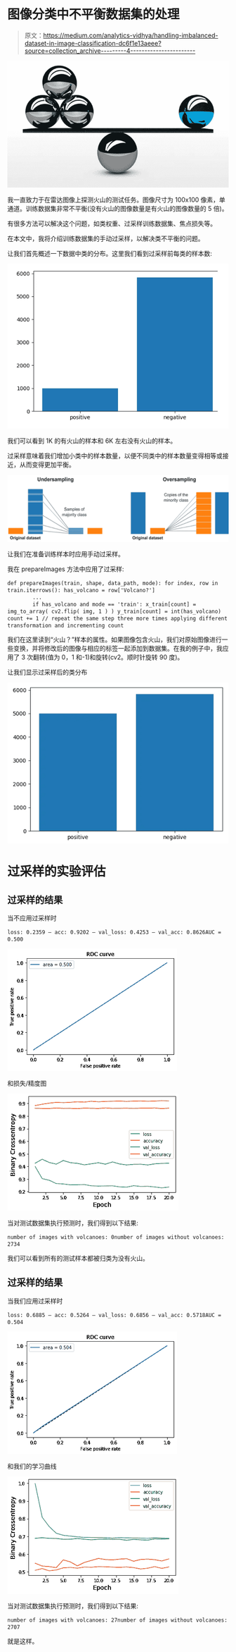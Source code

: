 # 图像分类中不平衡数据集的处理

> 原文：<https://medium.com/analytics-vidhya/handling-imbalanced-dataset-in-image-classification-dc6f1e13aeee?source=collection_archive---------4----------------------->

![](img/dc71f2c6dc1f336edcc270666b0ea52d.png)

我一直致力于在雷达图像上探测火山的测试任务。图像尺寸为 100x100 像素，单通道。训练数据集非常不平衡(没有火山的图像数量是有火山的图像数量的 5 倍)。

有很多方法可以解决这个问题，如类权重、过采样训练数据集、焦点损失等。

在本文中，我将介绍训练数据集的手动过采样，以解决类不平衡的问题。

让我们首先概述一下数据中类的分布。这里我们看到过采样前每类的样本数:

![](img/6ac420b53352eb892da671272e7d8ab2.png)

我们可以看到 1K 的有火山的样本和 6K 左右没有火山的样本。

过采样意味着我们增加小类中的样本数量，以便不同类中的样本数量变得相等或接近，从而变得更加平衡。

![](img/799068f127eb9c8c963d112eff107078.png)

让我们在准备训练样本时应用手动过采样。

我在 prepareImages 方法中应用了过采样:

```
def prepareImages(train, shape, data_path, mode): for index, row in train.iterrows(): has_volcano = row['Volcano?']
        ...
        if has_volcano and mode == 'train': x_train[count] = img_to_array( cv2.flip( img, 1 ) ) y_train[count] = int(has_volcano) count += 1 // repeat the same step three more times applying different transformation and incrementing count
```

我们在这里读到“火山？”样本的属性。如果图像包含火山，我们对原始图像进行一些变换，并将修改后的图像与相应的标签一起添加到数据集。在我的例子中，我应用了 3 次翻转(值为 0，1 和-1)和旋转(cv2。顺时针旋转 90 度)。

让我们显示过采样后的类分布

![](img/d9ddae664be17b9aa0d936c7a5c698ea.png)

# 过采样的实验评估

## 过采样的结果

当不应用过采样时

```
loss: 0.2359 — acc: 0.9202 — val_loss: 0.4253 — val_acc: 0.8626AUC = 0.500
```

![](img/8017b6216bbf357789f334cc9c1f1dff.png)

和损失/精度图

![](img/7b72eb83c83a1372e381426cc52ee6eb.png)

当对测试数据集执行预测时，我们得到以下结果:

```
number of images with volcanoes: 0number of images without volcanoes: 2734
```

我们可以看到所有的测试样本都被归类为没有火山。

## 过采样的结果

当我们应用过采样时

```
loss: 0.6885 — acc: 0.5264 — val_loss: 0.6856 — val_acc: 0.5718AUC = 0.504
```

![](img/2c697fc49acfca1b94b2120bff9ee2f1.png)

和我们的学习曲线

![](img/6f84d025ab07a3eb32f11de27d4db297.png)

当对测试数据集执行预测时，我们得到以下结果:

```
number of images with volcanoes: 27number of images without volcanoes: 2707
```

就是这样。